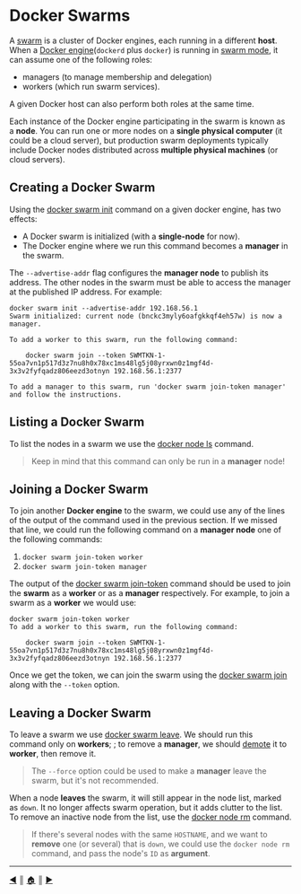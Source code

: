 # Docker Swarms
A [swarm](https://docs.docker.com/engine/swarm/key-concepts/) is a cluster of Docker engines, each running in a different **host**. When a [Docker engine](https://docs.docker.com/engine/)(`dockerd` plus `docker`) is running in [swarm mode](https://docs.docker.com/engine/swarm/), it can assume one of the following roles:

* managers (to manage membership and delegation)
* workers (which run swarm services).

A given Docker host can also perform both roles at the same time.

Each instance of the Docker engine participating in the swarm is known as a **node**. You can run one or more nodes on a **single physical computer** (it could be a cloud server), but production swarm deployments typically include Docker nodes distributed across **multiple physical machines** (or cloud servers).

## Creating a Docker Swarm
Using the [docker swarm init](https://docs.docker.com/engine/reference/commandline/swarm_init/) command on a given docker engine, has two effects:

* A Docker swarm is initialized (with a **single-node** for now).
* The Docker engine where we run this command becomes a **manager** in the swarm.

The `--advertise-addr` flag configures the **manager node** to publish its address. The other nodes in the swarm must be able to access the manager at the published IP address. For example:
```
docker swarm init --advertise-addr 192.168.56.1
Swarm initialized: current node (bnckc3myly6oafgkkqf4eh57w) is now a manager.

To add a worker to this swarm, run the following command:

    docker swarm join --token SWMTKN-1-55oa7vn1p517d3z7nu8h0x78xc1ms48lg5j08yrxwn0z1mgf4d-3x3v2fyfqadz806eezd3otnyn 192.168.56.1:2377

To add a manager to this swarm, run 'docker swarm join-token manager' and follow the instructions.
```

## Listing a Docker Swarm
To list the nodes in a swarm we use the [docker node ls](https://docs.docker.com/engine/reference/commandline/node_ls/) command.

> Keep in mind that this command can only be run in a **manager** node!

## Joining a Docker Swarm
To join another **Docker engine** to the swarm, we could use any of the lines of the output of the command used in the previous section. If we missed that line, we could run the following command on a **manager node** one of the following commands:

1. `docker swarm join-token worker`
2. `docker swarm join-token manager`

The output of the [docker swarm join-token](https://docs.docker.com/engine/reference/commandline/swarm_join-token/) command should be used to join the **swarm** as a **worker** or as a **manager** respectively. For example, to join a swarm as a **worker** we would use:
```
docker swarm join-token worker  
To add a worker to this swarm, run the following command:

    docker swarm join --token SWMTKN-1-55oa7vn1p517d3z7nu8h0x78xc1ms48lg5j08yrxwn0z1mgf4d-3x3v2fyfqadz806eezd3otnyn 192.168.56.1:2377
```

Once we get the token, we can join the swarm using the [docker swarm join](https://docs.docker.com/engine/reference/commandline/swarm_join/) along with the `--token` option.

## Leaving a Docker Swarm
To leave a swarm we use [docker swarm leave](https://docs.docker.com/engine/reference/commandline/swarm_leave/). We should run this command only on **workers**; ; to remove a **manager**, we should [demote](https://docs.docker.com/engine/reference/commandline/node_demote/) it to **worker**, then remove it.

> The `--force` option could be used to make a **manager** leave the swarm, but it's not recommended.

When a node **leaves** the swarm, it will still appear in the node list, marked as `down`. It no longer affects swarm operation, but it adds clutter to the list. To remove an inactive node from the list, use the [docker node rm](https://docs.docker.com/engine/reference/commandline/node_rm/) command.

> If there's several nodes with the same `HOSTNAME`, and we want to **remove** one (or several) that is `down`, we could use the `docker node rm` command, and pass the node's `ID` as **argument**.

---
[:arrow_backward:][back] ║ [:house:][home] ║ [:arrow_forward:][next]

<!-- navigation -->
[home]: ../README.md
[back]: ./intro.md
[next]: ../README.md